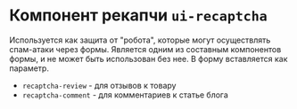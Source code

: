 # Компонент рекапчи `ui-recaptcha`

Используется как защита от "робота", которые могут осуществлять спам-атаки через формы. Является одним из составным компонентов формы, и не может быть использован без нее. В форму вставляется как параметр.

 - `recaptcha-review` - для  отзывов к товару
 - `recaptcha-comment` - для комментариев к статье блога
